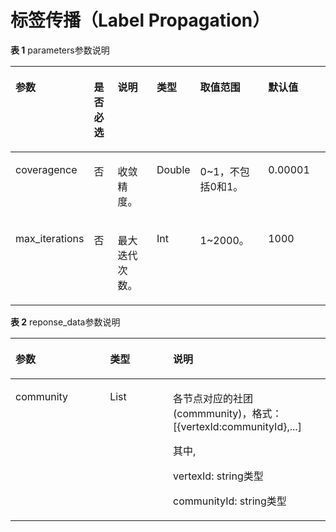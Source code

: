 # 标签传播（Label Propagation）<a name="ges_03_0086"></a>

**表 1**  parameters参数说明

<a name="table14391151773820"></a>
<table><thead align="left"><tr id="row4405317183812"><th class="cellrowborder" valign="top" width="15.151515151515152%" id="mcps1.2.7.1.1"><p id="p340818176382"><a name="p340818176382"></a><a name="p340818176382"></a>参数</p>
</th>
<th class="cellrowborder" valign="top" width="9.090909090909092%" id="mcps1.2.7.1.2"><p id="p341212174381"><a name="p341212174381"></a><a name="p341212174381"></a>是否必选</p>
</th>
<th class="cellrowborder" valign="top" width="16.161616161616163%" id="mcps1.2.7.1.3"><p id="p3417161716388"><a name="p3417161716388"></a><a name="p3417161716388"></a>说明</p>
</th>
<th class="cellrowborder" valign="top" width="10.101010101010102%" id="mcps1.2.7.1.4"><p id="p3578125211"><a name="p3578125211"></a><a name="p3578125211"></a>类型</p>
</th>
<th class="cellrowborder" valign="top" width="25.252525252525253%" id="mcps1.2.7.1.5"><p id="p7425131718384"><a name="p7425131718384"></a><a name="p7425131718384"></a>取值范围</p>
</th>
<th class="cellrowborder" valign="top" width="24.242424242424242%" id="mcps1.2.7.1.6"><p id="p2984277163535"><a name="p2984277163535"></a><a name="p2984277163535"></a>默认值</p>
</th>
</tr>
</thead>
<tbody><tr id="row743311173382"><td class="cellrowborder" valign="top" width="15.151515151515152%" headers="mcps1.2.7.1.1 "><p id="p6437217173813"><a name="p6437217173813"></a><a name="p6437217173813"></a>coveragence</p>
</td>
<td class="cellrowborder" valign="top" width="9.090909090909092%" headers="mcps1.2.7.1.2 "><p id="p174411017163819"><a name="p174411017163819"></a><a name="p174411017163819"></a>否</p>
</td>
<td class="cellrowborder" valign="top" width="16.161616161616163%" headers="mcps1.2.7.1.3 "><p id="p2446317193811"><a name="p2446317193811"></a><a name="p2446317193811"></a>收敛精度。</p>
</td>
<td class="cellrowborder" valign="top" width="10.101010101010102%" headers="mcps1.2.7.1.4 "><p id="p45785262119"><a name="p45785262119"></a><a name="p45785262119"></a>Double</p>
</td>
<td class="cellrowborder" valign="top" width="25.252525252525253%" headers="mcps1.2.7.1.5 "><p id="p11478162763216"><a name="p11478162763216"></a><a name="p11478162763216"></a>0~1，不包括0和1。</p>
</td>
<td class="cellrowborder" valign="top" width="24.242424242424242%" headers="mcps1.2.7.1.6 "><p id="p40399900163535"><a name="p40399900163535"></a><a name="p40399900163535"></a>0.00001</p>
</td>
</tr>
<tr id="row20467111716385"><td class="cellrowborder" valign="top" width="15.151515151515152%" headers="mcps1.2.7.1.1 "><p id="p1647181793819"><a name="p1647181793819"></a><a name="p1647181793819"></a>max_iterations</p>
</td>
<td class="cellrowborder" valign="top" width="9.090909090909092%" headers="mcps1.2.7.1.2 "><p id="p1147681753817"><a name="p1147681753817"></a><a name="p1147681753817"></a>否</p>
</td>
<td class="cellrowborder" valign="top" width="16.161616161616163%" headers="mcps1.2.7.1.3 "><p id="p16480217163818"><a name="p16480217163818"></a><a name="p16480217163818"></a>最大迭代次数。</p>
</td>
<td class="cellrowborder" valign="top" width="10.101010101010102%" headers="mcps1.2.7.1.4 "><p id="p135781420216"><a name="p135781420216"></a><a name="p135781420216"></a>Int</p>
</td>
<td class="cellrowborder" valign="top" width="25.252525252525253%" headers="mcps1.2.7.1.5 "><p id="p12150173373213"><a name="p12150173373213"></a><a name="p12150173373213"></a>1~2000。</p>
</td>
<td class="cellrowborder" valign="top" width="24.242424242424242%" headers="mcps1.2.7.1.6 "><p id="p51166496163535"><a name="p51166496163535"></a><a name="p51166496163535"></a>1000</p>
</td>
</tr>
</tbody>
</table>

**表 2**  reponse\_data参数说明

<a name="table1094413119474"></a>
<table><thead align="left"><tr id="row169447312472"><th class="cellrowborder" valign="top" width="30%" id="mcps1.2.4.1.1"><p id="p10944153154715"><a name="p10944153154715"></a><a name="p10944153154715"></a>参数</p>
</th>
<th class="cellrowborder" valign="top" width="20%" id="mcps1.2.4.1.2"><p id="p10944531134719"><a name="p10944531134719"></a><a name="p10944531134719"></a>类型</p>
</th>
<th class="cellrowborder" valign="top" width="50%" id="mcps1.2.4.1.3"><p id="p109447317478"><a name="p109447317478"></a><a name="p109447317478"></a>说明</p>
</th>
</tr>
</thead>
<tbody><tr id="row1694403144717"><td class="cellrowborder" valign="top" width="30%" headers="mcps1.2.4.1.1 "><p id="p16961163104712"><a name="p16961163104712"></a><a name="p16961163104712"></a>community</p>
</td>
<td class="cellrowborder" valign="top" width="20%" headers="mcps1.2.4.1.2 "><p id="p12961193119474"><a name="p12961193119474"></a><a name="p12961193119474"></a>List</p>
</td>
<td class="cellrowborder" valign="top" width="50%" headers="mcps1.2.4.1.3 "><p id="p101571833403"><a name="p101571833403"></a><a name="p101571833403"></a>各节点对应的社团(commmunity)，格式：[{vertexId:communityId},...]</p>
<p id="p92052134112"><a name="p92052134112"></a><a name="p92052134112"></a>其中,</p>
<p id="p2518181912118"><a name="p2518181912118"></a><a name="p2518181912118"></a>vertexId: string类型</p>
<p id="p1389310292112"><a name="p1389310292112"></a><a name="p1389310292112"></a>communityId: string类型</p>
</td>
</tr>
</tbody>
</table>

